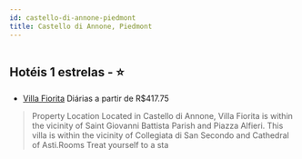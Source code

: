 ```yaml
---
id: castello-di-annone-piedmont
title: Castello di Annone, Piedmont
---
```


<center><img src="https://assets.cosmos-data.com/1/00a3b27f6ae6d6c40ce7fb18122fccf0/550957.jpg" alt="" /></center>


## Hotéis 1 estrelas - ⭐️

-    [Villa Fiorita](https://www.hurb.com/hoteis/castello-di-annone/villa-fiorita-JNP-JP628781?cmp=18055) Diárias a partir de R$417.75
   > Property Location Located in Castello di Annone, Villa Fiorita is within the vicinity of Saint Giovanni Battista Parish and Piazza Alfieri.  This villa is within the vicinity of Collegiata di San Secondo and Cathedral of Asti.Rooms Treat yourself to a sta

